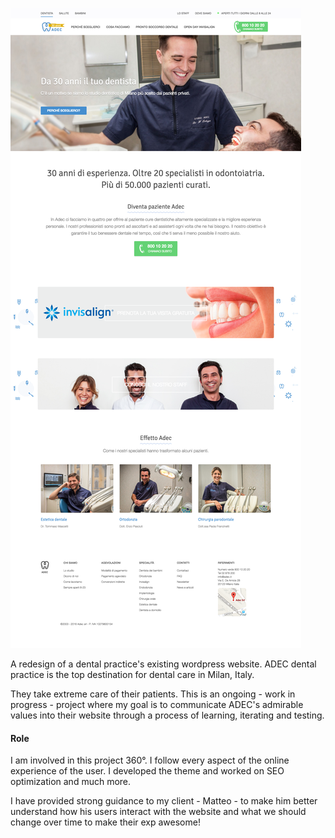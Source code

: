 ![Adec.it](https://raw.githubusercontent.com/alessiosantocs/alessiosantocs.github.io/master/images/adec-new.png)

A redesign of a dental practice's existing wordpress website. ADEC dental practice is the top destination for dental care in Milan, Italy.

They take extreme care of their patients. This is an ongoing - work in progress - project where my goal is to communicate ADEC's admirable values into their website through a process of learning, iterating and testing.

#### Role
I am involved in this project 360°. I follow every aspect of the online experience of the user. I developed the theme and worked on SEO optimization and much more.

I have provided strong guidance to my client - Matteo - to make him better understand how his users interact with the website and what we should change over time to make their exp awesome!
